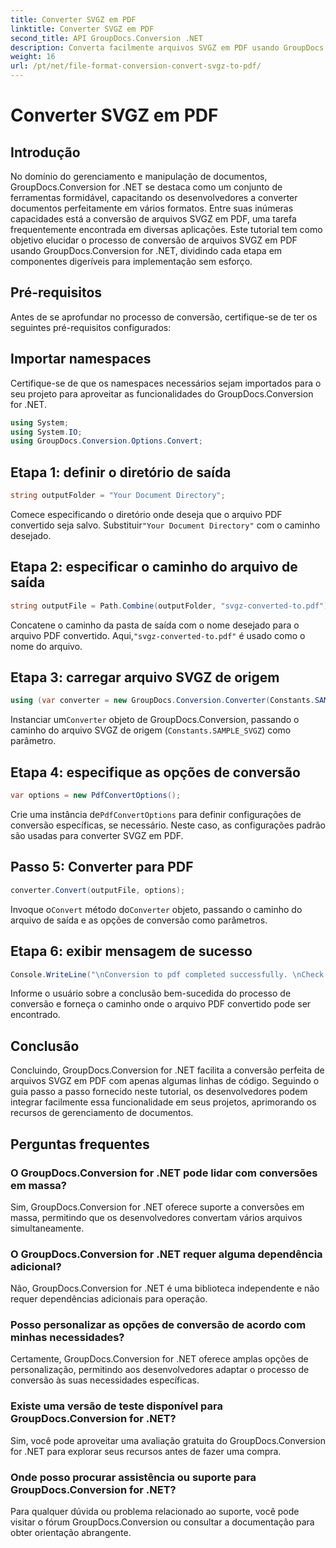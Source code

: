 ```yaml
---
title: Converter SVGZ em PDF
linktitle: Converter SVGZ em PDF
second_title: API GroupDocs.Conversion .NET
description: Converta facilmente arquivos SVGZ em PDF usando GroupDocs.Conversion for .NET. Explore o tutorial passo a passo e libere recursos integrados de gerenciamento de documentos.
weight: 16
url: /pt/net/file-format-conversion-convert-svgz-to-pdf/
---
```


# Converter SVGZ em PDF

## Introdução
No domínio do gerenciamento e manipulação de documentos, GroupDocs.Conversion for .NET se destaca como um conjunto de ferramentas formidável, capacitando os desenvolvedores a converter documentos perfeitamente em vários formatos. Entre suas inúmeras capacidades está a conversão de arquivos SVGZ em PDF, uma tarefa frequentemente encontrada em diversas aplicações. Este tutorial tem como objetivo elucidar o processo de conversão de arquivos SVGZ em PDF usando GroupDocs.Conversion for .NET, dividindo cada etapa em componentes digeríveis para implementação sem esforço.
## Pré-requisitos
Antes de se aprofundar no processo de conversão, certifique-se de ter os seguintes pré-requisitos configurados:

## Importar namespaces
Certifique-se de que os namespaces necessários sejam importados para o seu projeto para aproveitar as funcionalidades do GroupDocs.Conversion for .NET.
```csharp
using System;
using System.IO;
using GroupDocs.Conversion.Options.Convert;
```

## Etapa 1: definir o diretório de saída
```csharp
string outputFolder = "Your Document Directory";
```
 Comece especificando o diretório onde deseja que o arquivo PDF convertido seja salvo. Substituir`"Your Document Directory"` com o caminho desejado.
## Etapa 2: especificar o caminho do arquivo de saída
```csharp
string outputFile = Path.Combine(outputFolder, "svgz-converted-to.pdf");
```
 Concatene o caminho da pasta de saída com o nome desejado para o arquivo PDF convertido. Aqui,`"svgz-converted-to.pdf"` é usado como o nome do arquivo.
## Etapa 3: carregar arquivo SVGZ de origem
```csharp
using (var converter = new GroupDocs.Conversion.Converter(Constants.SAMPLE_SVGZ))
```
 Instanciar um`Converter` objeto de GroupDocs.Conversion, passando o caminho do arquivo SVGZ de origem (`Constants.SAMPLE_SVGZ`) como parâmetro.
## Etapa 4: especifique as opções de conversão
```csharp
var options = new PdfConvertOptions();
```
 Crie uma instância de`PdfConvertOptions` para definir configurações de conversão específicas, se necessário. Neste caso, as configurações padrão são usadas para converter SVGZ em PDF.
## Passo 5: Converter para PDF
```csharp
converter.Convert(outputFile, options);
```
 Invoque o`Convert` método do`Converter` objeto, passando o caminho do arquivo de saída e as opções de conversão como parâmetros.
## Etapa 6: exibir mensagem de sucesso
```csharp
Console.WriteLine("\nConversion to pdf completed successfully. \nCheck output in {0}", outputFolder);
```
Informe o usuário sobre a conclusão bem-sucedida do processo de conversão e forneça o caminho onde o arquivo PDF convertido pode ser encontrado.

## Conclusão
Concluindo, GroupDocs.Conversion for .NET facilita a conversão perfeita de arquivos SVGZ em PDF com apenas algumas linhas de código. Seguindo o guia passo a passo fornecido neste tutorial, os desenvolvedores podem integrar facilmente essa funcionalidade em seus projetos, aprimorando os recursos de gerenciamento de documentos.
## Perguntas frequentes
### O GroupDocs.Conversion for .NET pode lidar com conversões em massa?
Sim, GroupDocs.Conversion for .NET oferece suporte a conversões em massa, permitindo que os desenvolvedores convertam vários arquivos simultaneamente.
### O GroupDocs.Conversion for .NET requer alguma dependência adicional?
Não, GroupDocs.Conversion for .NET é uma biblioteca independente e não requer dependências adicionais para operação.
### Posso personalizar as opções de conversão de acordo com minhas necessidades?
Certamente, GroupDocs.Conversion for .NET oferece amplas opções de personalização, permitindo aos desenvolvedores adaptar o processo de conversão às suas necessidades específicas.
### Existe uma versão de teste disponível para GroupDocs.Conversion for .NET?
Sim, você pode aproveitar uma avaliação gratuita do GroupDocs.Conversion for .NET para explorar seus recursos antes de fazer uma compra.
### Onde posso procurar assistência ou suporte para GroupDocs.Conversion for .NET?
Para qualquer dúvida ou problema relacionado ao suporte, você pode visitar o fórum GroupDocs.Conversion ou consultar a documentação para obter orientação abrangente.